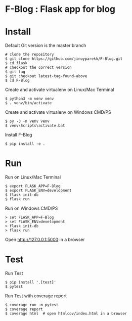 # F-Blog : Flask app for blog


# Install
Default Git version is the master branch

    # clone the repository
    $ git clone https://github.com/jinoyparekh/F-Blog.git
    $ cd flask
    # checkout the correct version
    $ git tag
    $ git checkout latest-tag-found-above
    $ cd F-Blog

Create and activate virtualenv on Linux/Mac Terminal

    $ python3 -m venv venv
    $ . venv/bin/activate

Create and activate virtualenv on Windows CMD/PS

    $ py -3 -m venv venv
    $ venv\Scripts\activate.bat

Install F-Blog

    $ pip install -e .
    
    
# Run

Run on Linux/Mac Terminal

    $ export FLASK_APP=F-Blog
    $ export FLASK_ENV=development
    $ flask init-db
    $ flask run

Run on Windows CMD/PS

    > set FLASK_APP=F-Blog
    > set FLASK_ENV=development
    > flask init-db
    > flask run

Open http://127.0.0.1:5000 in a browser


# Test

Run Test

    $ pip install '.[test]'
    $ pytest

Run Test with coverage report

    $ coverage run -m pytest
    $ coverage report
    $ coverage html  # open htmlcov/index.html in a browser

